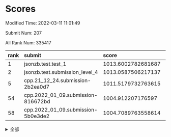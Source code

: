 # Scores

Modified Time: 2022-03-11 11:01:49

Submit Num: 207

All Rank Num: 335417

| rank |               submit               |       score        |       sigma        | pk_num |
| :--- | :--------------------------------- | :----------------- | :----------------- | :----- |
| 1    | jsonzb.test.test_1                 | 1013.6002782681687 | 0.8251924974342861 | 6478   |
| 2    | jsonzb.test.submission_level_4     | 1013.0587506217137 | 0.8116116096282513 | 6481   |
| 5    | cpp.21_12_24.submission-2b2ea0d7   | 1011.5179732763615 | 0.7857449846573593 | 6479   |
| 54   | cpp.2022_01_09.submission-816672bd | 1004.912207176597  | 0.7314248733827016 | 6479   |
| 58   | cpp.2022_01_09.submission-5b0e3de2 | 1004.7089763558614 | 0.708068949852155  | 6482   |


<details>
<summary>全部</summary>

| rank |                 submit                 |       score        |       sigma        | pk_num |
| :--- | :------------------------------------- | :----------------- | :----------------- | :----- |
| 1    | jsonzb.test.test_1                     | 1013.6002782681687 | 0.8251924974342861 | 6478   |
| 2    | jsonzb.test.submission_level_4         | 1013.0587506217137 | 0.8116116096282513 | 6481   |
| 3    | gobigger.level_3.submission_level_3_23 | 1011.9614969564722 | 0.7770962176834538 | 6481   |
| 4    | gobigger.level_3.submission_level_3_17 | 1011.9574314173293 | 0.7905629069803277 | 6484   |
| 5    | cpp.21_12_24.submission-2b2ea0d7       | 1011.5179732763615 | 0.7857449846573593 | 6479   |
| 6    | gobigger.level_3.submission_level_3_30 | 1011.4670987716896 | 0.7613580215654273 | 6487   |
| 7    | gobigger.level_3.submission_level_3_20 | 1011.4480650618351 | 0.7436454559261633 | 6479   |
| 8    | gobigger.level_3.submission_level_3_49 | 1011.3568434953294 | 0.8001216381228075 | 6484   |
| 9    | gobigger.level_3.submission_level_3_13 | 1011.3220995015117 | 0.788626787405984  | 6487   |
| 10   | gobigger.level_3.submission_level_3_43 | 1011.1760191071896 | 0.7572111809325602 | 6480   |
| 11   | gobigger.level_3.submission_level_3_11 | 1011.0564787878349 | 0.7682943554882992 | 6486   |
| 12   | gobigger.level_3.submission_level_3_14 | 1011.0190775517822 | 0.7805675867797743 | 6487   |
| 13   | gobigger.level_3.submission_level_3_45 | 1010.9933671637211 | 0.77691687884543   | 6482   |
| 14   | gobigger.level_3.submission_level_3_29 | 1010.7744772206887 | 0.7535709310813299 | 6483   |
| 15   | gobigger.level_3.submission_level_3_7  | 1010.7479083207097 | 0.7778296161204655 | 6480   |
| 16   | gobigger.level_3.submission_level_3_25 | 1010.705417683161  | 0.785148988497755  | 6479   |
| 17   | gobigger.level_3.submission_level_3_9  | 1010.638683162983  | 0.7581060906917246 | 6477   |
| 18   | gobigger.level_3.submission_level_3_42 | 1010.6312473595949 | 0.7587074086479797 | 6484   |
| 19   | gobigger.level_3.submission_level_3_33 | 1010.495166370247  | 0.7828174080052375 | 6482   |
| 20   | gobigger.level_3.submission_level_3_36 | 1010.3883887500238 | 0.7655330985631519 | 6482   |
| 21   | gobigger.level_3.submission_level_3_41 | 1010.3569852895056 | 0.7668888329543977 | 6484   |
| 22   | gobigger.level_3.submission_level_3_8  | 1010.3160051945191 | 0.7367276096822412 | 6477   |
| 23   | gobigger.level_3.submission_level_3_22 | 1010.2793009868336 | 0.7727332752437776 | 6481   |
| 24   | gobigger.level_3.submission_level_3_16 | 1010.1622136900373 | 0.7487970142767746 | 6479   |
| 25   | gobigger.level_3.submission_level_3_40 | 1010.1608080491919 | 0.7489295079048369 | 6480   |
| 26   | gobigger.level_3.submission_level_3_39 | 1010.1477888158543 | 0.7777296705678448 | 6486   |
| 27   | gobigger.level_3.submission_level_3_44 | 1010.1447124050727 | 0.7622426803429023 | 6480   |
| 28   | gobigger.level_3.submission_level_3_24 | 1010.0961286162569 | 0.7594013253006248 | 6476   |
| 29   | gobigger.level_3.submission_level_3_46 | 1010.0653184484524 | 0.7675604604123505 | 6486   |
| 30   | gobigger.level_3.submission_level_3_48 | 1009.9328688616548 | 0.7607636777181095 | 6479   |
| 31   | gobigger.level_3.submission_level_3_18 | 1009.9141983874656 | 0.7581100782327093 | 6483   |
| 32   | gobigger.level_3.submission_level_3_0  | 1009.8942955124168 | 0.7658017028359672 | 6481   |
| 33   | gobigger.level_3.submission_level_3_34 | 1009.8452542534615 | 0.7582635832609735 | 6480   |
| 34   | gobigger.level_3.submission_level_3_19 | 1009.778039178084  | 0.7531534785533639 | 6482   |
| 35   | gobigger.level_3.submission_level_3_1  | 1009.6751104827811 | 0.760660935753056  | 6480   |
| 36   | gobigger.level_3.submission_level_3_26 | 1009.6659062251207 | 0.7512080011891586 | 6479   |
| 37   | gobigger.level_3.submission_level_3_5  | 1009.6622714776457 | 0.7336286523937502 | 6481   |
| 38   | gobigger.level_3.submission_level_3_21 | 1009.5893432056903 | 0.7631380727994057 | 6482   |
| 39   | gobigger.level_3.submission_level_3_6  | 1009.531917371572  | 0.7704617931409519 | 6478   |
| 40   | gobigger.level_3.submission_level_3_38 | 1009.4945497987293 | 0.7442162966745687 | 6485   |
| 41   | gobigger.level_3.submission_level_3_2  | 1009.4538936472482 | 0.7497083595915647 | 6486   |
| 42   | gobigger.level_3.submission_level_3_28 | 1009.4523394459384 | 0.7577482500665699 | 6484   |
| 43   | gobigger.level_3.submission_level_3_35 | 1009.4177566482659 | 0.7287155763134765 | 6477   |
| 44   | gobigger.level_3.submission_level_3_10 | 1009.4140546041733 | 0.7396079391609519 | 6478   |
| 45   | gobigger.level_3.submission_level_3_37 | 1009.4000813627691 | 0.7630748343669121 | 6484   |
| 46   | gobigger.level_3.submission_level_3_4  | 1009.2274145676085 | 0.7582438276121354 | 6479   |
| 47   | gobigger.level_3.submission_level_3_15 | 1009.2248996388649 | 0.7418630839107463 | 6488   |
| 48   | gobigger.level_3.submission_level_3_31 | 1009.2037480928943 | 0.7759003907416859 | 6481   |
| 49   | gobigger.level_3.submission_level_3_47 | 1008.938461998053  | 0.7467130103786868 | 6481   |
| 50   | gobigger.level_3.submission_level_3_3  | 1008.9116056001728 | 0.742381526998017  | 6481   |
| 51   | gobigger.level_3.submission_level_3_12 | 1008.8907236978471 | 0.7387155247249712 | 6476   |
| 52   | gobigger.level_3.submission_level_3_27 | 1008.8849378827215 | 0.7684248550215739 | 6480   |
| 53   | gobigger.level_3.submission_level_3_32 | 1008.6821843326301 | 0.7417193457086517 | 6485   |
| 54   | cpp.2022_01_09.submission-816672bd     | 1004.912207176597  | 0.7314248733827016 | 6479   |
| 55   | gobigger.level_1.submission_level_1_29 | 1004.906844045499  | 0.7511504224745853 | 6485   |
| 56   | gobigger.level_1.submission_level_1_35 | 1004.8171202575062 | 0.7255563217154133 | 6481   |
| 57   | gobigger.level_1.submission_level_1_26 | 1004.7455919863029 | 0.7078992033272478 | 6476   |
| 58   | cpp.2022_01_09.submission-5b0e3de2     | 1004.7089763558614 | 0.708068949852155  | 6482   |
| 59   | gobigger.level_1.submission_level_1_9  | 1004.6954410659896 | 0.7250168057706076 | 6483   |
| 60   | gobigger.level_1.submission_level_1_45 | 1004.6168455353842 | 0.7184498804335667 | 6483   |
| 61   | gobigger.level_1.submission_level_1_2  | 1004.5242646735745 | 0.7244640000777984 | 6479   |
| 62   | gobigger.level_1.submission_level_1_30 | 1004.5016481415446 | 0.7291847682661332 | 6481   |
| 63   | gobigger.level_1.submission_level_1_1  | 1004.4064728326961 | 0.7327312030493242 | 6483   |
| 64   | gobigger.level_1.submission_level_1_44 | 1004.3690955786241 | 0.7293210483396884 | 6482   |
| 65   | gobigger.level_1.submission_level_1_15 | 1004.3389665093127 | 0.729164350465527  | 6483   |
| 66   | gobigger.level_1.submission_level_1_21 | 1004.2770820104435 | 0.7265866656539979 | 6481   |
| 67   | gobigger.level_1.submission_level_1_0  | 1004.2685588771812 | 0.7234810928254668 | 6477   |
| 68   | gobigger.level_1.submission_level_1_18 | 1004.1975328424633 | 0.7223031576536844 | 6481   |
| 69   | gobigger.level_1.submission_level_1_7  | 1003.9696640339921 | 0.7078606203668593 | 6478   |
| 70   | gobigger.level_1.submission_level_1_34 | 1003.9185317096195 | 0.705555881891855  | 6483   |
| 71   | gobigger.level_1.submission_level_1_42 | 1003.7612125110464 | 0.7289883270079729 | 6480   |
| 72   | gobigger.level_1.submission_level_1_46 | 1003.7562677986784 | 0.7218964537769473 | 6477   |
| 73   | gobigger.level_1.submission_level_1_17 | 1003.6982704093671 | 0.7304278150077113 | 6481   |
| 74   | gobigger.level_1.submission_level_1_14 | 1003.6127277254184 | 0.7177764846810148 | 6482   |
| 75   | gobigger.level_1.submission_level_1_31 | 1003.5904554398817 | 0.7093954659940064 | 6482   |
| 76   | gobigger.level_1.submission_level_1_3  | 1003.5635949134213 | 0.7171439938657094 | 6480   |
| 77   | gobigger.level_1.submission_level_1_13 | 1003.5265146112421 | 0.7172601176960857 | 6478   |
| 78   | gobigger.level_1.submission_level_1_11 | 1003.4755939467985 | 0.7174151851918458 | 6482   |
| 79   | gobigger.level_1.submission_level_1_49 | 1003.4609927420479 | 0.7075967114065168 | 6482   |
| 80   | gobigger.level_1.submission_level_1_27 | 1003.4501136387129 | 0.7245368815400849 | 6481   |
| 81   | gobigger.level_1.submission_level_1_4  | 1003.4472115960547 | 0.723316019550849  | 6483   |
| 82   | gobigger.level_1.submission_level_1_19 | 1003.442485702654  | 0.7238280818981576 | 6485   |
| 83   | gobigger.level_1.submission_level_1_33 | 1003.4060127239585 | 0.7165823504841814 | 6479   |
| 84   | gobigger.level_1.submission_level_1_32 | 1003.309897917884  | 0.738035283311191  | 6485   |
| 85   | gobigger.level_1.submission_level_1_48 | 1003.303550153364  | 0.7115395354908912 | 6484   |
| 86   | gobigger.level_1.submission_level_1_25 | 1003.1876070789879 | 0.7133387595238125 | 6483   |
| 87   | gobigger.level_1.submission_level_1_8  | 1003.1826362660271 | 0.7164064695505662 | 6482   |
| 88   | gobigger.level_1.submission_level_1_6  | 1003.0765861245316 | 0.7170249505968159 | 6481   |
| 89   | gobigger.level_1.submission_level_1_5  | 1002.8859778610274 | 0.7128741652543754 | 6482   |
| 90   | gobigger.level_1.submission_level_1_22 | 1002.8772550950531 | 0.7245215592802163 | 6478   |
| 91   | gobigger.level_1.submission_level_1_28 | 1002.8504940408409 | 0.7283873415166915 | 6482   |
| 92   | gobigger.level_1.submission_level_1_24 | 1002.845778050245  | 0.7261858928385219 | 6482   |
| 93   | gobigger.level_1.submission_level_1_37 | 1002.821911775641  | 0.7128748187562259 | 6483   |
| 94   | gobigger.level_1.submission_level_1_23 | 1002.7824166907385 | 0.7175715926550345 | 6478   |
| 95   | gobigger.level_1.submission_level_1_36 | 1002.6905844088342 | 0.712070682006382  | 6484   |
| 96   | gobigger.level_1.submission_level_1_16 | 1002.5202644577264 | 0.7175519970786222 | 6482   |
| 97   | gobigger.level_1.submission_level_1_20 | 1002.4895912348936 | 0.710922471318719  | 6480   |
| 98   | gobigger.level_1.submission_level_1_43 | 1002.4681706463518 | 0.7163357702886154 | 6479   |
| 99   | gobigger.level_1.submission_level_1_10 | 1002.3587784465977 | 0.7172214863990493 | 6474   |
| 100  | gobigger.level_1.submission_level_1_38 | 1002.2556445741133 | 0.7234320072217277 | 6481   |
| 101  | gobigger.level_1.submission_level_1_39 | 1002.1575348477586 | 0.713206798379901  | 6485   |
| 102  | gobigger.level_1.submission_level_1_41 | 1001.9576252629656 | 0.7220061307342961 | 6481   |
| 103  | gobigger.level_1.submission_level_1_40 | 1001.9340033745892 | 0.7144127333750143 | 6481   |
| 104  | gobigger.level_1.submission_level_1_47 | 1001.6590795674426 | 0.7166862774458627 | 6478   |
| 105  | gobigger.level_1.submission_level_1_12 | 1001.2507249573925 | 0.7132751914584282 | 6485   |
| 106  | gobigger.random.submission_random_47   | 997.2181786305789  | 0.7183210820908715 | 6482   |
| 107  | gobigger.random.submission_random_29   | 997.1861980127139  | 0.7067850788337227 | 6483   |
| 108  | gobigger.random.submission_random_41   | 997.1385007524844  | 0.7291974986077991 | 6483   |
| 109  | gobigger.random.submission_random_2    | 996.9307652788949  | 0.7058039793324117 | 6481   |
| 110  | gobigger.random.submission_random_11   | 996.8535960838292  | 0.7053346200527968 | 6486   |
| 111  | gobigger.random.submission_random_20   | 996.7462523024079  | 0.7051189414287724 | 6483   |
| 112  | gobigger.random.submission_random_45   | 996.7108275561238  | 0.7094983267867134 | 6481   |
| 113  | gobigger.random.submission_random_13   | 996.6170740368406  | 0.7067021637545408 | 6474   |
| 114  | gobigger.random.submission_random_14   | 996.5623648178266  | 0.7228954671711045 | 6487   |
| 115  | gobigger.random.submission_random_26   | 996.5606476261163  | 0.7172761291469436 | 6483   |
| 116  | gobigger.random.submission_random_27   | 996.5128139668147  | 0.7080881792071938 | 6479   |
| 117  | gobigger.random.submission_random_33   | 996.4888556279149  | 0.7245794707368124 | 6485   |
| 118  | gobigger.random.submission_random_30   | 996.4639274747711  | 0.7163884094467997 | 6486   |
| 119  | gobigger.random.submission_random_15   | 996.3780563497174  | 0.7119497952386973 | 6480   |
| 120  | gobigger.random.submission_random_34   | 996.3525521423809  | 0.7076442126050881 | 6484   |
| 121  | gobigger.random.submission_random_6    | 996.3016714755393  | 0.7234732713521802 | 6485   |
| 122  | gobigger.random.submission_random_42   | 996.2835831765759  | 0.7229335539740307 | 6482   |
| 123  | gobigger.random.submission_random_3    | 996.2559789555205  | 0.7118931571288619 | 6480   |
| 124  | gobigger.random.submission_random_25   | 996.2034164127806  | 0.7112938741944751 | 6483   |
| 125  | gobigger.random.submission_random_0    | 996.1984534597216  | 0.7098906269308213 | 6482   |
| 126  | gobigger.random.submission_random_8    | 996.1732966612891  | 0.7047855494977676 | 6483   |
| 127  | gobigger.random.submission_random_23   | 996.1256019972396  | 0.722384212813871  | 6482   |
| 128  | gobigger.random.submission_random_31   | 996.0920551949571  | 0.7123721385263786 | 6480   |
| 129  | gobigger.random.submission_random_43   | 996.0832036824675  | 0.7177437117247543 | 6485   |
| 130  | gobigger.random.submission_random_28   | 996.0432810478005  | 0.7122725173125715 | 6481   |
| 131  | gobigger.random.submission_random_44   | 995.936344048116   | 0.7035339568437396 | 6481   |
| 132  | gobigger.random.submission_random_40   | 995.9261253221666  | 0.7262531446632695 | 6485   |
| 133  | gobigger.random.submission_random_5    | 995.8923606435085  | 0.7101107015951894 | 6477   |
| 134  | gobigger.random.submission_random_9    | 995.875084476704   | 0.7103656711307157 | 6482   |
| 135  | gobigger.random.submission_random_22   | 995.859103281323   | 0.707295011400507  | 6475   |
| 136  | gobigger.random.submission_random_17   | 995.8434465952598  | 0.7050580449941548 | 6479   |
| 137  | gobigger.random.submission_random_12   | 995.8336029367626  | 0.7241408938072954 | 6481   |
| 138  | gobigger.random.submission_random_48   | 995.8049114330645  | 0.7068030771425708 | 6481   |
| 139  | gobigger.random.submission_random_35   | 995.7955623697873  | 0.7076714628230829 | 6481   |
| 140  | gobigger.random.submission_random_18   | 995.7420938540241  | 0.7132421231129781 | 6480   |
| 141  | gobigger.random.submission_random_38   | 995.7327504353     | 0.7157275073072458 | 6480   |
| 142  | gobigger.random.submission_random_24   | 995.7175913403514  | 0.7305172758019991 | 6484   |
| 143  | gobigger.random.submission_random_19   | 995.6435204130522  | 0.7143205311188315 | 6485   |
| 144  | gobigger.random.submission_random_21   | 995.531413982495   | 0.7212086849921719 | 6481   |
| 145  | gobigger.random.submission_random_16   | 995.471500187467   | 0.7231048070023133 | 6480   |
| 146  | gobigger.random.submission_random_4    | 995.3598807160105  | 0.7110086221658488 | 6483   |
| 147  | gobigger.random.submission_random_10   | 995.2959631697677  | 0.7257278427847739 | 6478   |
| 148  | gobigger.random.submission_random_49   | 995.1394642559311  | 0.715981319523728  | 6477   |
| 149  | gobigger.random.submission_random_46   | 995.1167654860276  | 0.7064983000774535 | 6483   |
| 150  | gobigger.random.submission_random_39   | 995.1127044669454  | 0.722917005322349  | 6482   |
| 151  | gobigger.random.submission_random_36   | 995.0396300067174  | 0.7153184953818676 | 6478   |
| 152  | gobigger.random.submission_random_32   | 994.9578499700214  | 0.7199110157197947 | 6483   |
| 153  | gobigger.random.submission_random_7    | 994.9501456649599  | 0.7128168989972912 | 6480   |
| 154  | gobigger.random.submission_random_37   | 994.877153931304   | 0.7089355610996493 | 6476   |
| 155  | gobigger.random.submission_random_1    | 994.5158174095073  | 0.7280741361246106 | 6484   |
| 156  | gobigger.level_2.submission_level_2_10 | 993.3983194476215  | 0.7313413605637233 | 6483   |
| 157  | gobigger.level_2.submission_level_2_17 | 993.2984809236281  | 0.7394549401978635 | 6486   |
| 158  | gobigger.level_2.submission_level_2_20 | 993.2077726371933  | 0.7553693454046552 | 6481   |
| 159  | gobigger.level_2.submission_level_2_48 | 993.1927992009968  | 0.7417558056005945 | 6482   |
| 160  | gobigger.level_2.submission_level_2_38 | 993.0812946919085  | 0.7377334598498101 | 6480   |
| 161  | gobigger.level_2.submission_level_2_36 | 993.0042697436767  | 0.739254574123115  | 6481   |
| 162  | gobigger.level_2.submission_level_2_41 | 993.0003412903351  | 0.7290614768168749 | 6487   |
| 163  | gobigger.level_2.submission_level_2_30 | 992.8662845771928  | 0.7393157569658537 | 6487   |
| 164  | gobigger.level_2.submission_level_2_49 | 992.7945729856896  | 0.7490932341224362 | 6479   |
| 165  | gobigger.level_2.submission_level_2_25 | 992.7720058019605  | 0.7515166147540411 | 6480   |
| 166  | gobigger.level_2.submission_level_2_33 | 992.7323095492445  | 0.7449980804044221 | 6481   |
| 167  | gobigger.level_2.submission_level_2_8  | 992.6802805682157  | 0.7354077334904108 | 6480   |
| 168  | gobigger.level_2.submission_level_2_43 | 992.6733221300925  | 0.74540895513682   | 6480   |
| 169  | gobigger.level_2.submission_level_2_27 | 992.6623805909625  | 0.7459669262399887 | 6480   |
| 170  | gobigger.level_2.submission_level_2_18 | 992.6350291882906  | 0.7183388406506179 | 6480   |
| 171  | gobigger.level_2.submission_level_2_29 | 992.5295713556125  | 0.7293008571496333 | 6481   |
| 172  | gobigger.level_2.submission_level_2_34 | 992.4807991468527  | 0.7472728326855608 | 6485   |
| 173  | gobigger.level_2.submission_level_2_4  | 992.4186020576063  | 0.748175034575253  | 6482   |
| 174  | gobigger.level_2.submission_level_2_12 | 992.3703532893473  | 0.7299536032355959 | 6481   |
| 175  | gobigger.level_2.submission_level_2_47 | 992.3135067033874  | 0.7373393856656276 | 6481   |
| 176  | gobigger.level_2.submission_level_2_31 | 992.2547842573381  | 0.741834306411035  | 6480   |
| 177  | gobigger.level_2.submission_level_2_16 | 992.1425474574901  | 0.7529455039458913 | 6476   |
| 178  | gobigger.level_2.submission_level_2_21 | 992.054398690183   | 0.7411864683591836 | 6484   |
| 179  | gobigger.level_2.submission_level_2_11 | 991.9519985831206  | 0.7429897518437709 | 6479   |
| 180  | gobigger.level_2.submission_level_2_3  | 991.888188927909   | 0.7299741500460137 | 6481   |
| 181  | gobigger.level_2.submission_level_2_23 | 991.785814023904   | 0.7616122398324492 | 6482   |
| 182  | gobigger.level_2.submission_level_2_2  | 991.7826812187003  | 0.7355409148745179 | 6480   |
| 183  | gobigger.level_2.submission_level_2_5  | 991.7279122762504  | 0.7532132465960707 | 6481   |
| 184  | gobigger.level_2.submission_level_2_42 | 991.7134049129206  | 0.7566360843952805 | 6486   |
| 185  | gobigger.level_2.submission_level_2_45 | 991.575467686543   | 0.7359306722401483 | 6484   |
| 186  | gobigger.level_2.submission_level_2_19 | 991.5733328903532  | 0.7410870454872645 | 6482   |
| 187  | gobigger.level_2.submission_level_2_37 | 991.5681387675504  | 0.7762495398617091 | 6484   |
| 188  | gobigger.level_2.submission_level_2_24 | 991.4621127078709  | 0.7367882680036989 | 6482   |
| 189  | gobigger.level_2.submission_level_2_15 | 991.4375369902848  | 0.7423659160295127 | 6479   |
| 190  | gobigger.level_2.submission_level_2_9  | 991.3847735333676  | 0.7439954879980735 | 6485   |
| 191  | gobigger.level_2.submission_level_2_22 | 991.3815409945748  | 0.7620481178957788 | 6489   |
| 192  | gobigger.level_2.submission_level_2_40 | 991.372579002656   | 0.7466698273303745 | 6482   |
| 193  | gobigger.level_2.submission_level_2_1  | 991.24607936307    | 0.7568413794392077 | 6473   |
| 194  | gobigger.level_2.submission_level_2_0  | 991.1077943006368  | 0.7580420666123658 | 6480   |
| 195  | gobigger.level_2.submission_level_2_7  | 991.08989813773    | 0.734506284527087  | 6481   |
| 196  | gobigger.level_2.submission_level_2_6  | 991.0732548673559  | 0.7549953696990529 | 6480   |
| 197  | gobigger.level_2.submission_level_2_39 | 991.0392499083138  | 0.752845444588085  | 6483   |
| 198  | gobigger.level_2.submission_level_2_46 | 990.7012667165662  | 0.7573822317850396 | 6486   |
| 199  | gobigger.level_2.submission_level_2_26 | 990.6869720572543  | 0.7642038633882839 | 6482   |
| 200  | gobigger.level_2.submission_level_2_28 | 990.6758360262219  | 0.7557480380154804 | 6482   |
| 201  | gobigger.level_2.submission_level_2_13 | 990.612056167247   | 0.7555107955776285 | 6488   |
| 202  | gobigger.level_2.submission_level_2_35 | 990.606649572684   | 0.7565220018089498 | 6481   |
| 203  | gobigger.level_2.submission_level_2_14 | 990.4914973708123  | 0.7599726906934202 | 6480   |
| 204  | gobigger.level_2.submission_level_2_32 | 989.2804189074284  | 0.7828789400059127 | 6484   |
| 205  | gobigger.level_2.submission_level_2_44 | 989.2672404787791  | 0.7738003477913429 | 6484   |
| 206  | gobigger.none.submission_none_1        | 978.7215180233006  | 1.2914735620743223 | 6478   |
| 207  | gobigger.none.submission_none_0        | 976.5088733506085  | 1.378387415656232  | 6480   |

</details>
